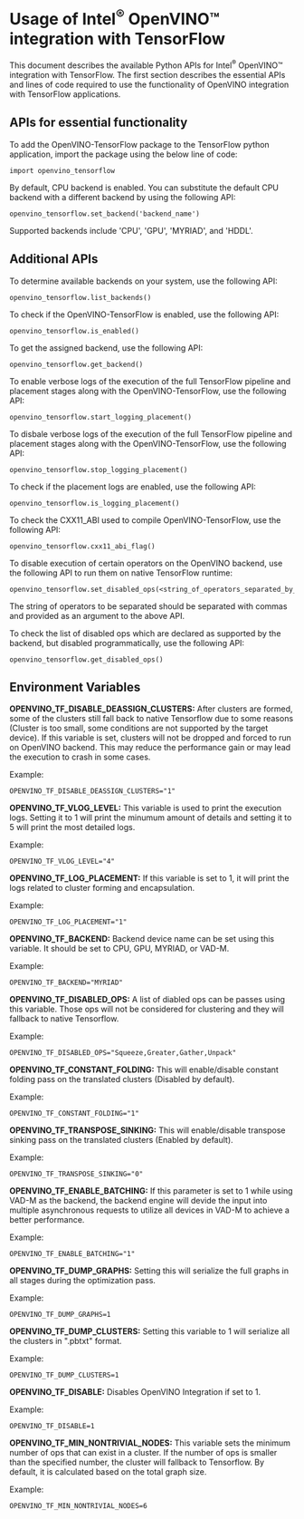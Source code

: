 # Usage of Intel<sup>®</sup> OpenVINO™ integration with TensorFlow

This document describes the available Python APIs for Intel<sup>®</sup> OpenVINO™ integration with TensorFlow. The first section describes the essential APIs and lines of code required to use the functionality of OpenVINO integration with TensorFlow applications.

## APIs for essential functionality 

To add the OpenVINO-TensorFlow package to the TensorFlow python application, import the package using the below line of code:

    import openvino_tensorflow

By default, CPU backend is enabled. You can substitute the default CPU backend with a different backend by using the following API:

    openvino_tensorflow.set_backend('backend_name')
    
Supported backends include 'CPU', 'GPU', 'MYRIAD', and 'HDDL'.
    
## Additional APIs 

To determine available backends on your system, use the following API:

    openvino_tensorflow.list_backends()
    
To check if the OpenVINO-TensorFlow is enabled, use the following API:
 
    openvino_tensorflow.is_enabled()
    
To get the assigned backend, use the following API:

    openvino_tensorflow.get_backend()
    
To enable verbose logs of the execution of the full TensorFlow pipeline and placement stages along with the OpenVINO-TensorFlow, use the following API:

    openvino_tensorflow.start_logging_placement()
    
To disbale verbose logs of the execution of the full TensorFlow pipeline and placement stages along with the OpenVINO-TensorFlow, use the following API:

    openvino_tensorflow.stop_logging_placement()
    
To check if the placement logs are enabled, use the following API:

    openvino_tensorflow.is_logging_placement()
    
To check the CXX11_ABI used to compile OpenVINO-TensorFlow, use the following API:

    openvino_tensorflow.cxx11_abi_flag()
  
To disable execution of certain operators on the OpenVINO backend, use the following API to run them on native TensorFlow runtime:

    openvino_tensorflow.set_disabled_ops(<string_of_operators_separated_by_commas>)
    
 The string of operators to be separated should be separated with commas and provided as an argument to the above API. 
    
 To check the list of disabled ops which are declared as supported by the backend, but disabled programmatically, use the following API:
 
    openvino_tensorflow.get_disabled_ops()
    
## Environment Variables 

**OPENVINO_TF_DISABLE_DEASSIGN_CLUSTERS:**
After clusters are formed, some of the clusters still fall back to native Tensorflow due to some reasons (Cluster is too small, some conditions are not supported by the target device). If this variable is set, clusters will not be dropped and forced to run on OpenVINO backend. This may reduce the performance gain or may lead the execution to crash in some cases.

Example:

    OPENVINO_TF_DISABLE_DEASSIGN_CLUSTERS="1"

**OPENVINO_TF_VLOG_LEVEL:**
This variable is used to print the execution logs. Setting it to 1 will print the minumum amount of details and setting it to 5 will print the most detailed logs.

Example:

    OPENVINO_TF_VLOG_LEVEL="4"

**OPENVINO_TF_LOG_PLACEMENT:**
If this variable is set to 1, it will print the logs related to cluster forming and encapsulation.

Example:

    OPENVINO_TF_LOG_PLACEMENT="1"

**OPENVINO_TF_BACKEND:**
Backend device name can be set using this variable. It should be set to CPU, GPU, MYRIAD, or VAD-M.

Example:

    OPENVINO_TF_BACKEND="MYRIAD"

**OPENVINO_TF_DISABLED_OPS:**
A list of diabled ops can be passes using this variable. Those ops will not be considered for clustering and they will fallback to native Tensorflow.

Example:

    OPENVINO_TF_DISABLED_OPS="Squeeze,Greater,Gather,Unpack"

**OPENVINO_TF_CONSTANT_FOLDING:**
This will enable/disable constant folding pass on the translated clusters (Disabled by default).

Example:

    OPENVINO_TF_CONSTANT_FOLDING="1"

**OPENVINO_TF_TRANSPOSE_SINKING:**
This will enable/disable transpose sinking pass on the translated clusters (Enabled by default).

Example:

    OPENVINO_TF_TRANSPOSE_SINKING="0"

**OPENVINO_TF_ENABLE_BATCHING:**
If this parameter is set to 1 while using VAD-M as the backend, the backend engine will devide the input into multiple asynchronous requests to utilize all devices in VAD-M to achieve a better performance.

Example:

    OPENVINO_TF_ENABLE_BATCHING="1"

**OPENVINO_TF_DUMP_GRAPHS:**
Setting this will serialize the full graphs in all stages during the optimization pass.

Example:

    OPENVINO_TF_DUMP_GRAPHS=1

**OPENVINO_TF_DUMP_CLUSTERS:**
Setting this variable to 1 will serialize all the clusters in ".pbtxt" format.

Example:

    OPENVINO_TF_DUMP_CLUSTERS=1

**OPENVINO_TF_DISABLE:**
Disables OpenVINO Integration if set to 1.

Example:

    OPENVINO_TF_DISABLE=1

**OPENVINO_TF_MIN_NONTRIVIAL_NODES:**
This variable sets the minimum number of ops that can exist in a cluster. If the number of ops is smaller than the specified number, the cluster will fallback to Tensorflow. By default, it is calculated based on the total graph size.

Example:

    OPENVINO_TF_MIN_NONTRIVIAL_NODES=6
